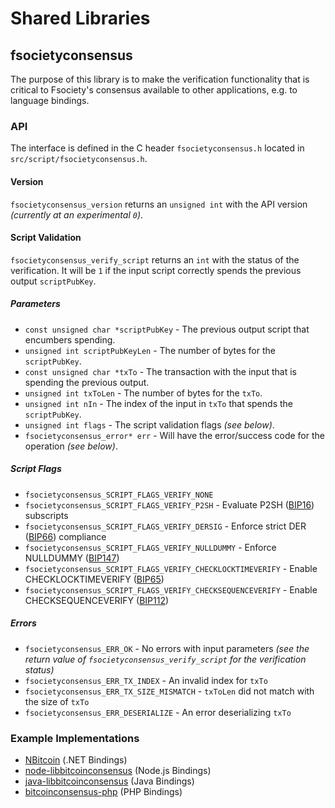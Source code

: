 Shared Libraries
================

## fsocietyconsensus

The purpose of this library is to make the verification functionality that is critical to Fsociety's consensus available to other applications, e.g. to language bindings.

### API

The interface is defined in the C header `fsocietyconsensus.h` located in  `src/script/fsocietyconsensus.h`.

#### Version

`fsocietyconsensus_version` returns an `unsigned int` with the API version *(currently at an experimental `0`)*.

#### Script Validation

`fsocietyconsensus_verify_script` returns an `int` with the status of the verification. It will be `1` if the input script correctly spends the previous output `scriptPubKey`.

##### Parameters
- `const unsigned char *scriptPubKey` - The previous output script that encumbers spending.
- `unsigned int scriptPubKeyLen` - The number of bytes for the `scriptPubKey`.
- `const unsigned char *txTo` - The transaction with the input that is spending the previous output.
- `unsigned int txToLen` - The number of bytes for the `txTo`.
- `unsigned int nIn` - The index of the input in `txTo` that spends the `scriptPubKey`.
- `unsigned int flags` - The script validation flags *(see below)*.
- `fsocietyconsensus_error* err` - Will have the error/success code for the operation *(see below)*.

##### Script Flags
- `fsocietyconsensus_SCRIPT_FLAGS_VERIFY_NONE`
- `fsocietyconsensus_SCRIPT_FLAGS_VERIFY_P2SH` - Evaluate P2SH ([BIP16](https://github.com/bitcoin/bips/blob/master/bip-0016.mediawiki)) subscripts
- `fsocietyconsensus_SCRIPT_FLAGS_VERIFY_DERSIG` - Enforce strict DER ([BIP66](https://github.com/bitcoin/bips/blob/master/bip-0066.mediawiki)) compliance
- `fsocietyconsensus_SCRIPT_FLAGS_VERIFY_NULLDUMMY` - Enforce NULLDUMMY ([BIP147](https://github.com/bitcoin/bips/blob/master/bip-0147.mediawiki))
- `fsocietyconsensus_SCRIPT_FLAGS_VERIFY_CHECKLOCKTIMEVERIFY` - Enable CHECKLOCKTIMEVERIFY ([BIP65](https://github.com/bitcoin/bips/blob/master/bip-0065.mediawiki))
- `fsocietyconsensus_SCRIPT_FLAGS_VERIFY_CHECKSEQUENCEVERIFY` - Enable CHECKSEQUENCEVERIFY ([BIP112](https://github.com/bitcoin/bips/blob/master/bip-0112.mediawiki))

##### Errors
- `fsocietyconsensus_ERR_OK` - No errors with input parameters *(see the return value of `fsocietyconsensus_verify_script` for the verification status)*
- `fsocietyconsensus_ERR_TX_INDEX` - An invalid index for `txTo`
- `fsocietyconsensus_ERR_TX_SIZE_MISMATCH` - `txToLen` did not match with the size of `txTo`
- `fsocietyconsensus_ERR_DESERIALIZE` - An error deserializing `txTo`

### Example Implementations
- [NBitcoin](https://github.com/NicolasDorier/NBitcoin/blob/master/NBitcoin/Script.cs#L814) (.NET Bindings)
- [node-libbitcoinconsensus](https://github.com/bitpay/node-libbitcoinconsensus) (Node.js Bindings)
- [java-libbitcoinconsensus](https://github.com/dexX7/java-libbitcoinconsensus) (Java Bindings)
- [bitcoinconsensus-php](https://github.com/Bit-Wasp/bitcoinconsensus-php) (PHP Bindings)

